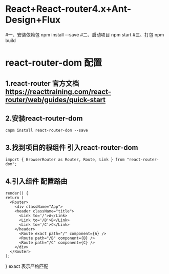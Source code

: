 # React+React-router4.x+Ant-Design+Flux 

#一、安装依赖包
    npm install --save
#二、启动项目 
    npm start
#三、打包
    npm build    




# react-router-dom 配置
## 1.react-router 官方文档     https://reacttraining.com/react-router/web/guides/quick-start

## 2.安装react-router-dom 
    cnpm install react-router-dom --save

## 3.找到项目的根组件  引入react-router-dom  
    import { BrowserRouter as Router, Route, Link } from "react-router-dom";

## 4.引入组件  配置路由
    render() {
    return (
      <Router>
        <div className="App">
        <header className="title">
          <Link to='/'>A</Link>
          <Link to='/B'>B</Link>
          <Link to='/C'>C</Link>
        </header>
          <Route exact path="/" component={A} />
          <Route path="/B" component={B} />
          <Route path="/C" component={C} />
        </div>
      </Router>
    );
  }
  exact 表示严格匹配